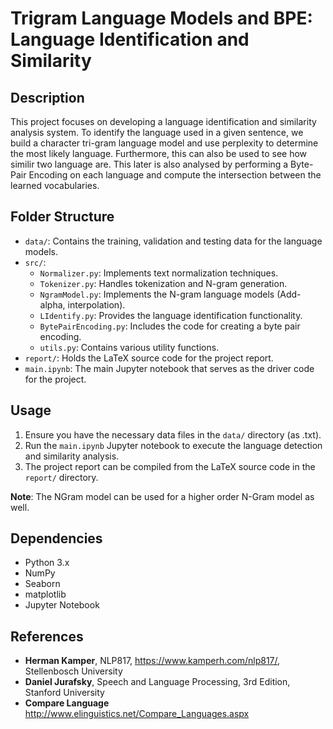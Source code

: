 # Trigram Language Models and BPE: Language Identification and  Similarity

## Description
This project focuses on developing a language identification and similarity analysis system.
To identify the language used in a given sentence, we build a character tri-gram language model and use perplexity to determine the most likely language.
Furthermore, this can also be used to see how similir two language are.
This later is also analysed by performing a Byte-Pair Encoding on each language and compute the intersection between the learned vocabularies.


## Folder Structure
- `data/`: Contains the training, validation and testing data for the language models.
- `src/`:
  - `Normalizer.py`: Implements text normalization techniques.
  - `Tokenizer.py`: Handles tokenization and N-gram generation.
  - `NgramModel.py`: Implements the N-gram language models (Add-alpha, interpolation).
  - `LIdentify.py`: Provides the language identification functionality.
  - `BytePairEncoding.py`: Includes the code for creating a byte pair encoding.
  - `utils.py`: Contains various utility functions.
- `report/`: Holds the LaTeX source code for the project report.
- `main.ipynb`: The main Jupyter notebook that serves as the driver code for the project.

## Usage
1. Ensure you have the necessary data files in the `data/` directory (as .txt).
2. Run the `main.ipynb` Jupyter notebook to execute the language detection and similarity analysis.
3. The project report can be compiled from the LaTeX source code in the `report/` directory.

**Note**: The NGram model can be used for a higher order N-Gram model as well.

## Dependencies
- Python 3.x
- NumPy
- Seaborn
- matplotlib
- Jupyter Notebook

## References
* **Herman Kamper**, NLP817, https://www.kamperh.com/nlp817/, Stellenbosch University
* **Daniel Jurafsky**, Speech and Language Processing, 3rd Edition, Stanford University
* **Compare Language** http://www.elinguistics.net/Compare_Languages.aspx

